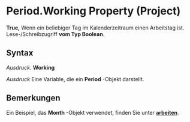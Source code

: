 
# Period.Working Property (Project)

 **True,** Wenn ein beliebiger Tag im Kalenderzeitraum einen Arbeitstag ist. Lese-/Schreibzugriff **vom Typ Boolean**.


## Syntax

 _Ausdruck_. **Working**

 _Ausdruck_ Eine Variable, die ein **Period** -Objekt darstellt.


## Bemerkungen

Ein Beispiel, das  **Month** -Objekt verwendet, finden Sie unter **[arbeiten](6fa33218-2cf0-dbe4-af31-514c7c83a047.md)**.

